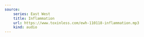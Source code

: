 ```yaml
---
source:
    series: East West
    title: Inflammation
    url: https://www.toxinless.com/ewh-110118-inflammation.mp3
    kind: audio
---
```


